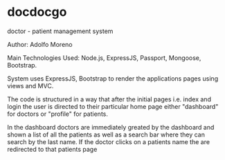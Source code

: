 # docdocgo
doctor - patient management system

Author: Adolfo Moreno

Main Technologies Used:
Node.js, ExpressJS, Passport, Mongoose, Bootstrap.

System uses ExpressJS, Bootstrap to render the applications pages using views and MVC. 

The code is structured in a way that after the initial pages i.e. index and login the user is directed to their particular home page either "dashboard" for doctors or "profile" for patients.

In the dashboard doctors are immediately greated by the dashboard and shown a list of all the patients as well as a search bar where they can search by the last name. If the doctor clicks on a patients name the are redirected to that patients page 


